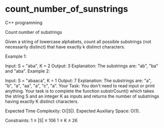 # count_number_of_sunstrings
C++ programming


Count number of substrings



Given a string of lowercase alphabets, count all possible substrings (not necessarily distinct) that have exactly k distinct characters. 

Example 1:

Input:
S = "aba", K = 2
Output:
3
Explanation:
The substrings are: "ab", "ba" and "aba".
Example 2:

Input: 
S = "abaaca", K = 1
Output:
7
Explanation:
The substrings are: "a", "b", "a", "aa", "a", "c", "a". 
Your Task:
You don't need to read input or print anything. Your task is to complete the function substrCount() which takes the string S and an integer K as inputs and returns the number of substrings having exactly K distinct characters.

Expected Time Complexity: O(|S|).
Expected Auxiliary Space: O(1).

Constraints:
1 ≤ |S| ≤ 106
1 ≤ K ≤ 26
